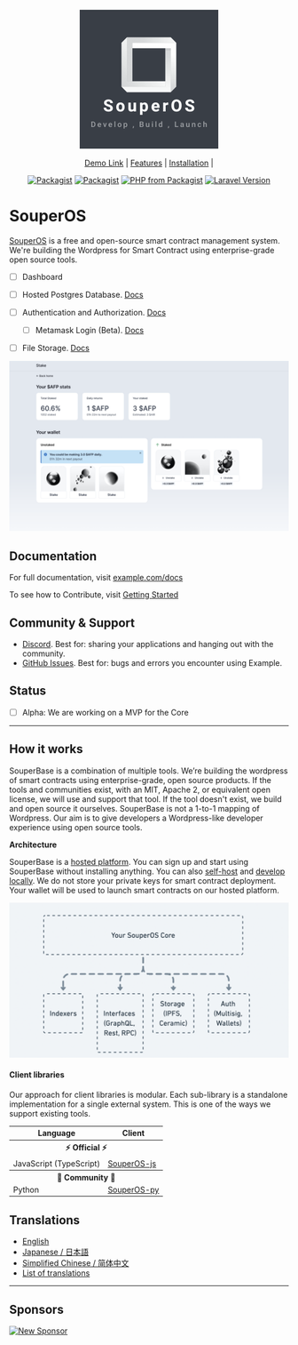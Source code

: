 <p align="center">
<img width="250" src="https://github.com/SouperOS/.github/blob/main/img/profile.png?raw=true">
</p>

<p align="center">
    <a href="https://demo.souperos.com/">Demo Link</a> |
    <a href="#features">Features</a> |
    <a href="#installation">Installation</a> |
</p>

<p align="center">
<a href="#"><img src="https://img.shields.io/packagist/v/opcodesio/log-viewer.svg?style=flat-square" alt="Packagist"></a>
<a href="#"><img src="https://img.shields.io/packagist/dm/opcodesio/log-viewer.svg?style=flat-square" alt="Packagist"></a>
<a href="#"><img src="https://img.shields.io/packagist/php-v/opcodesio/log-viewer.svg?style=flat-square" alt="PHP from Packagist"></a>
<a href="#"><img src="https://img.shields.io/badge/Laravel-8.x,%209.x-brightgreen.svg?style=flat-square" alt="Laravel Version"></a>
</p>

# SouperOS

[SouperOS](https://SouperOS.com) is a free and open-source smart contract management system. We're building the Wordpress for Smart Contract using enterprise-grade open source tools.

- [ ] Dashboard
- [ ] Hosted Postgres Database. [Docs](https://example.com/docs/guides/database)
- [ ] Authentication and Authorization. [Docs](https://example.com/docs/guides/auth)
  - [ ] Metamask Login (Beta). [Docs](https://example.com/docs/guides/api#graphql-api)
- [ ] File Storage. [Docs](https://example.com/docs/guides/storage)


![SouperOS Dashboard](https://raw.githubusercontent.com/SouperOS/.github/main/img/core.png)

## Documentation

For full documentation, visit [example.com/docs](https://example.com/docs)

To see how to Contribute, visit [Getting Started](./DEVELOPERS.md)

## Community & Support

- [Discord](https://discord.example.com). Best for: sharing your applications and hanging out with the community.
- [GitHub Issues](https://github.com/example/example/issues). Best for: bugs and errors you encounter using Example.


## Status

- [ ] Alpha: We are working on a MVP for the Core

---

## How it works

SouperBase is a combination of multiple tools. We’re building the wordpress of smart contracts using enterprise-grade, open source products. If the tools and communities exist, with an MIT, Apache 2, or equivalent open license, we will use and support that tool. If the tool doesn't exist, we build and open source it ourselves. SouperBase is not a 1-to-1 mapping of Wordpress. Our aim is to give developers a Wordpress-like developer experience using open source tools.

**Architecture**

SouperBase is a [hosted platform](https://app.example.com). You can sign up and start using SouperBase without installing anything.
You can also [self-host](https://example.com/docs/guides/hosting/overview) and [develop locally](https://example.com/docs/guides/local-development). We do not store your private keys for smart contract deployment. Your wallet will be used to launch smart contracts on our hosted platform. 

![Architecture](https://github.com/SouperOS/.github/blob/main/img/structure.png?raw=true)


#### Client libraries

Our approach for client libraries is modular. Each sub-library is a standalone implementation for a single external system. This is one of the ways we support existing tools.

<table style="table-layout:fixed; white-space: nowrap;">
  <tr>
    <th>Language</th>
    <th>Client</th>
  </tr>
  <!-- TEMPLATE FOR NEW ROW -->
  <!-- START ROW
  <tr>
    <td>lang</td>
    <td><a href="https://github.com/supabase-community/example-lang" target="_blank" rel="noopener noreferrer">example-lang</a></td>
    <td><a href="https://github.com/supabase-community/postgrest-lang" target="_blank" rel="noopener noreferrer">postgrest-lang</a></td>
    <td><a href="https://github.com/supabase-community/gotrue-lang" target="_blank" rel="noopener noreferrer">gotrue-lang</a></td>
    <td><a href="https://github.com/supabase-community/realtime-lang" target="_blank" rel="noopener noreferrer">realtime-lang</a></td>
    <td><a href="https://github.com/supabase-community/storage-lang" target="_blank" rel="noopener noreferrer">storage-lang</a></td>
  </tr>
  END ROW -->
  <th colspan="6">⚡️ Official ⚡️</th>
  <tr>
    <td>JavaScript (TypeScript)</td>
    <td><a href="https://github.com/superos/superos-js" target="_blank" rel="noopener noreferrer">SouperOS-js</a></td>
  </tr>
  <th colspan="6">💚 Community 💚</th>
  <tr>
    <td>Python</td>
    <td><a href="https://github.com/superos-community/superos-py" target="_blank" rel="noopener noreferrer">SouperOS-py</a></td>
  </tr>
</table>

<!--- Remove this list if you're translating to another language, it's hard to keep updated across multiple files-->
<!--- Keep only the link to the list of translation files-->

## Translations

- [English](https://github.com/souperos/souperos)
- [Japanese / 日本語](/i18n/README.jp.md)
- [Simplified Chinese / 简体中文](/i18n/README.zh-cn.md)
- [List of translations](/i18n/languages.md) <!--- Keep only this -->

---

## Sponsors

[![New Sponsor](https://user-images.githubusercontent.com/10214025/90518111-e74bbb00-e198-11ea-8f88-c9e3c1aa4b5b.png)](https://github.com/sponsors/soupabase)
